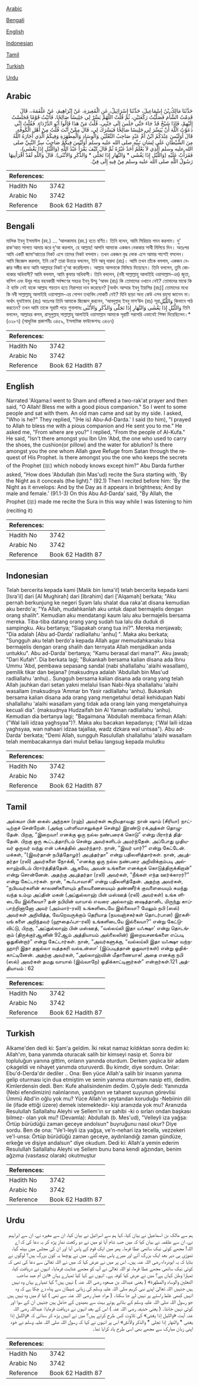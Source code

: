 [Arabic](#arabic)

[Bengali](#bengali)

[English](#english)

[Indonesian](#indonesian)

[Tamil](#tamil)

[Turkish](#turkish)

[Urdu](#urdu)

## Arabic


<div dir="rtl" lang="ar" style={{fontSize:'larger',backgroundColor:'#f8f9fa',padding:20}}>
حَدَّثَنَا مَالِكُ بْنُ إِسْمَاعِيلَ، حَدَّثَنَا إِسْرَائِيلُ، عَنِ الْمُغِيرَةِ، عَنْ إِبْرَاهِيمَ، عَنْ عَلْقَمَةَ،، قَالَ قَدِمْتُ الشَّأْمَ فَصَلَّيْتُ رَكْعَتَيْنِ، ثُمَّ قُلْتُ اللَّهُمَّ يَسِّرْ لِي جَلِيسًا صَالِحًا، فَأَتَيْتُ قَوْمًا فَجَلَسْتُ إِلَيْهِمْ، فَإِذَا شَيْخٌ قَدْ جَاءَ حَتَّى جَلَسَ إِلَى جَنْبِي، قُلْتُ مَنْ هَذَا قَالُوا أَبُو الدَّرْدَاءِ‏.‏ فَقُلْتُ إِنِّي دَعَوْتُ اللَّهَ أَنْ يُيَسِّرَ لِي جَلِيسًا صَالِحًا فَيَسَّرَكَ لِي، قَالَ مِمَّنْ أَنْتَ قُلْتُ مِنْ أَهْلِ الْكُوفَةِ‏.‏ قَالَ أَوَلَيْسَ عِنْدَكُمُ ابْنُ أُمِّ عَبْدٍ صَاحِبُ النَّعْلَيْنِ وَالْوِسَادِ وَالْمِطْهَرَةِ وَفِيكُمُ الَّذِي أَجَارَهُ اللَّهُ مِنَ الشَّيْطَانِ عَلَى لِسَانِ نَبِيِّهِ صلى الله عليه وسلم أَوَلَيْسَ فِيكُمْ صَاحِبُ سِرِّ النَّبِيِّ صلى الله عليه وسلم الَّذِي لاَ يَعْلَمُ أَحَدٌ غَيْرُهُ ثُمَّ قَالَ كَيْفَ يَقْرَأُ عَبْدُ اللَّهِ ‏(‏وَاللَّيْلِ إِذَا يَغْشَى‏)‏، فَقَرَأْتُ عَلَيْهِ ‏(‏وَاللَّيْلِ إِذَا يَغْشَى * وَالنَّهَارِ إِذَا تَجَلَّى * وَالذَّكَرِ وَالأُنْثَى‏)‏‏.‏ قَالَ وَاللَّهِ لَقَدْ أَقْرَأَنِيهَا رَسُولُ اللَّهِ صلى الله عليه وسلم مِنْ فِيهِ إِلَى فِيَّ‏.‏
</div>
<div style={{backgroundColor:'#f8f9fa',padding:20, marginBottom: 10}}><table> <thead> <tr> <th>References:</th> <th></th> </tr> </thead> <tbody><tr><td>Hadith No</td><td>3742</td></tr><tr><td>Arabic No</td><td>3742</td></tr><tr><td>Reference</td><td>Book 62 Hadith 87</td></tr></tbody></table></div>

## Bengali


<div dir="ltr" lang="bn" style={{fontSize:'larger',backgroundColor:'#f8f9fa',padding:20}}>
মালিক ইবনু ইসমাঈল (রহ.) ... ‘আলকামাহ (রহ.) হতে বর্ণিত। তিনি বলেন, আমি সিরিয়ায় গমন করলাম। দু’ রাক‘আত সালাত আদায় করে দু‘আ করলাম, হে আল্লাহ! আপনি আমাকে একজন নেককার সাথী মিলিয়ে দিন। অতঃপর আমি একটি জামা‘আতের নিকট এসে তাদের নিকট বসলাম। তখন একজন বৃদ্ধ লোক এসে আমার পাশেই বসলেন। আমি জিজ্ঞেস করলাম, ইনি কে? তারা উত্তরে বললেন, ইনি আবূ দারদা (রাঃ)। আমি তখন তাঁকে বললাম, একজন নেক্কার সঙ্গীর জন্য আমি আল্লাহর নিকট দু’আ করেছিলাম। আল্লাহ আপনাকে মিলিয়ে দিয়েছেন। তিনি বললেন, তুমি কোথাকার অধিবাসী? আমি বললাম, আমি কুফার অধিবাসী। তিনি বললেন, (নবী সাল্লাল্লাহু আলাইহি ওয়াসাল্লাম-এর) জুতা, বালিশ এবং উযূর পাত্র বহনকারী সর্বক্ষণের সহচর ইবনু উম্মু ‘আবদ (রাঃ) কি তোমাদের ওখানে নেই? তোমাদের মাঝে কি ঐ ব্যক্তি নেই যাকে আল্লাহ শয়তান হতে নিরাপত্তা দান করেছেন? [অর্থাৎ আম্মার ইবনু ইয়াসির (রাঃ)] তোমাদের মধ্যে কি নবী সাল্লাল্লাহু আলাইহি ওয়াসাল্লাম-এর গোপন তথ্যবিদ লোকটি নেই? যিনি ছাড়া অন্য কেউ এসব রহস্য জানেন না। অর্থাৎ হুযাইফাহ (রাঃ) অতঃপর তিনি আমাকে জিজ্ঞেস করলেন, ‘আবদুল্লাহ ইবনু মাস‘ঊদ (রাঃ) সূরাوَاللَّيْلِ কিভাবে পাঠ করতেন? তখন আমি তাকে সূরাটি পড়ে শুনালামঃ وَاللَّيْلِ إِذَا يَغْشٰى وَالنَّهَارِ إِذَا تَجَلّٰى وَالذَّكَرِ وَالأُنْثٰى তিনি বললেন, আল্লাহর কসম, রাসূলুল্লাহ্ সাল্লাল্লাহু আলাইহি ওয়াসাল্লাম আমাকে সূরাটি সরাসরি এভাবেই শিক্ষা দিয়েছিলেন।* (৩২৮৭) (আধুনিক প্রকাশনীঃ ৩৪৫৯, ইসলামিক ফাউন্ডেশনঃ ৩৪৬৭)
</div>
<div style={{backgroundColor:'#f8f9fa',padding:20, marginBottom: 10}}><table> <thead> <tr> <th>References:</th> <th></th> </tr> </thead> <tbody><tr><td>Hadith No</td><td>3742</td></tr><tr><td>Arabic No</td><td>3742</td></tr><tr><td>Reference</td><td>Book 62 Hadith 87</td></tr></tbody></table></div>

## English


<div dir="ltr" lang="en" style={{fontSize:'larger',backgroundColor:'#f8f9fa',padding:20}}>
Narrated 'Alqama:I went to Sham and offered a two-rak'at prayer and then said, "O Allah! Bless me with a good pious companion." So I went to some people and sat with them. An old man came and sat by my side. I asked, "Who is he?" They replied, "(He is) Abu-Ad-Darda.' I said (to him), "I prayed to Allah to bless me with a pious companion and He sent you to me." He asked me, "From where are you?" I replied, "From the people of Al-Kufa." He said, "Isn't there amongst you Ibn Um 'Abd, the one who used to carry the shoes, the cushion(or pillow) and the water for ablution? Is there amongst you the one whom Allah gave Refuge from Satan through the request of His Prophet. Is there amongst you the one who keeps the secrets of the Prophet (ﷺ) which nobody knows except him?" Abu Darda further asked, "How does 'Abdullah (bin Mas'ud) recite the Sura starting with, 'By the Night as it conceals (the light)." (92.1) Then I recited before him: 'By the Night as it envelops: And by the Day as it appears in brightness; And by male and female.' (91.1-3) On this Abu Ad-Darda' said, "By Allah, the Prophet (ﷺ) made me recite the Sura in this way while I was listening to him (reciting it)
</div>
<div style={{backgroundColor:'#f8f9fa',padding:20, marginBottom: 10}}><table> <thead> <tr> <th>References:</th> <th></th> </tr> </thead> <tbody><tr><td>Hadith No</td><td>3742</td></tr><tr><td>Arabic No</td><td>3742</td></tr><tr><td>Reference</td><td>Book 62 Hadith 87</td></tr></tbody></table></div>

## Indonesian


<div dir="ltr" lang="id" style={{fontSize:'larger',backgroundColor:'#f8f9fa',padding:20}}>
Telah bercerita kepada kami [Malik bin Isma'il] telah bercerita kepada kami [Isra'il] dari [Al Mughirah] dari [Ibrahim] dari ['Alqamah] berkata; "Aku pernah berkunjung ke negeri Syam lalu shalat dua raka'at disana kemudian aku berdo'a; "Ya Allah, mudahkanlah aku untuk dapat bermajelis dengan orang shalih". Kemudian aku mendatangi kaum lalu aku bermajelis bersama mereka. Tiba-tiba datang orang yang sudah tua lalu dia duduk di sampingku. Aku bertanya; "Siapakah orang tua ini?". Mereka menjawab; "Dia adalah [Abu ad-Darda' radliallahu 'anhu] ". Maka aku berkata; "Sungguh aku telah berdo'a kepada Allah agar memudahkanaku bisa bermajelis dengan orang shalih dan ternyata Allah menjadikan anda untukku". Abu ad-Darda' bertanya; "Kamu berasal dari mana?". Aku jawab; "Dari Kufah". Dia berkata lagi; "Bukankah bersama kalian disana ada Ibnu Ummu 'Abd, pembawa sepasang sandal (nabi shallallahu 'alaihi wasallam), pemilik tikar dan bejana? (maksudnya adalah 'Abdullah bin Mas'ud radliallahu 'anhu).. Sungguh bersama kalian disana ada orang yang telah Allah jauhkan dari setan yakni melalui lisan Nabi-Nya shallallahu 'alaihi wasallam (maksudnya 'Ammar bn Yasir radliallahu 'anhu). Bukankah bersama kalian disana ada orang yang mengetahui detail kehidupan Nabi shallallahu 'alaihi wasallam yang tidak ada orang lain yang mengetahuinya kecuali dia". (maksudnya Hudzaifah bin Al Yaman radliallahu 'anhu). Kemudian dia bertanya lagi; "Bagaimana 'Abdullah membaca firman Allah: ("Wal laili idzaa yaghsyaa")?. Maka aku bacakan kepadanya; ('Wal laili idzaa yaghsyaa, wan nahaari idzaa tajallaa, wadz dzkara wal untsaa"). Abu ad-Darda' berkata; "Demi Allah, sungguh Rasulullah shallallahu 'alaihi wasallam telah membacakannya dari mulut beliau langsug kepada mulutku
</div>
<div style={{backgroundColor:'#f8f9fa',padding:20, marginBottom: 10}}><table> <thead> <tr> <th>References:</th> <th></th> </tr> </thead> <tbody><tr><td>Hadith No</td><td>3742</td></tr><tr><td>Arabic No</td><td>3742</td></tr><tr><td>Reference</td><td>Book 62 Hadith 87</td></tr></tbody></table></div>

## Tamil


<div dir="ltr" lang="ta" style={{fontSize:'larger',backgroundColor:'#f8f9fa',padding:20}}>
அல்கமா பின் கைஸ் அந்நகஈ (ரஹ்) அவர்கள் கூறியதாவது: நான் ஷாம் (சிரியா) நாட்டிற்குச் சென்றேன். (அங்கு பள்ளிவாசலுக்குச் சென்று) இரண்டு ரக்அத்கள் தொழுதேன். பிறகு, “இறைவா! எனக்கு ஒரு நல்ல நண்பரைக் கொடு” என்று பிரார்த் தித்தேன். பிறகு ஒரு கூட்டத்தாரிடம் சென்று அவர்களிடம் அமர்ந்தேன். அப்போது முதியவர் ஒருவர் வந்து என் பக்கத்தில் அமர்ந்தார். நான், “இவர் யார்?” என்று கேட்டேன். மக்கள், “(இவர்தான் நபித்தோழர்) அபுத்தர்தா” என்று பதிலளித்தார்கள். நான், அபுத்தர்தா (ரலி) அவர்களை நோக்கி, “எனக்கு ஒரு நல்ல நண்பரை அறிவிக்கும்படி அல்லாஹ்விடம் பிரார்த்தித்தேன். ஆகவே, அவன் உங்களை எனக்குக் கொடுத்திருக்கிறான்” என்று சொன்னேன். அதற்கு அபுத்தர்தா (ரலி) அவர்கள், “நீங்கள் எந்த ஊர்க்காரர்?” என்று கேட்டார்கள். நான், “கூஃபாவாசி” என்று பதிலளித்தேன். அதற்கு அவர்கள், “நபியவர்களின் காலணிகளையும் தலையணையையும் தண்ணீர்க் குவளையையும் சுமந்து வந்த உம்மு அப்தின் மகன் (அப்துல்லாஹ் பின் மஸ்ஊத் (ரலி) அவர்கள்) உங்க ளிடையே இல்லையா? தன் நபியின் வாயால் எவரை அல்லாஹ் ஷைத்தானிட மிருந்து காப்பாற்றினானோ அவர் (அம்மார்-ரலி) உங்களிடையே இல்லையா? மேலும் நபி (ஸல்) அவர்கள் அறிவித்த, வேறெவருக்கும் தெரியாத (நயவஞ்சகர்கள் தொடர்பான) இரகசியங் களை அறிந்தவர் (ஹுதைஃபா-ரலி) உங்களிடையே இல்லையா?” என்று கேட்டுவிட்டு, பிறகு, “அப்துல்லாஹ் பின் மஸ்ஊத், “வல்லய்லி இதா யஃக்ஷா' என்று தொடங்கும் (திருக்குர்ஆனின் 92ஆம் அத்தியாயம் அல்லைலின்) இறைவசனங்களை எப்படி ஓதுகின்றார்” என்று கேட்டார்கள். நான், “அவர்களுக்கு, “வல்லய்லி இதா யஃக்ஷா வந்நஹாரி இதா தஜல்லா வத்தகரி வல்உன்ஸா' (இப்படித்தான் ஓதுவார்கள்) என்று ஓதிக்காட்டினேன். அதற்கு அவர்கள், “அல்லாஹ்வின் மீதாணையாக! அதை எனக்கு நபி (ஸல்) அவர்கள் தமது வாயால் (இவ்வாறே) ஓதிக்காட்டினார்கள்” என்றார்கள்.121 அத்தியாயம் : 62
</div>
<div style={{backgroundColor:'#f8f9fa',padding:20, marginBottom: 10}}><table> <thead> <tr> <th>References:</th> <th></th> </tr> </thead> <tbody><tr><td>Hadith No</td><td>3742</td></tr><tr><td>Arabic No</td><td>3742</td></tr><tr><td>Reference</td><td>Book 62 Hadith 87</td></tr></tbody></table></div>

## Turkish


<div dir="ltr" lang="tr" style={{fontSize:'larger',backgroundColor:'#f8f9fa',padding:20}}>
Alkame'den dedi ki: Şam'a geldim. İki rekat namaz kıldıktan sonra dedim ki: Allah'ım, bana yanımda oturacak salih bir kimseyi nasip et. Sonra bir topluluğun yanına gittim, onların yanında oturdum. Derken yaşlıca bir adam çıkageldi ve nihayet yanımda oturuverdi. Bu kimdir, diye sordum. Onlar: Ebu'd-Derda'dır dediler .. Ona: Ben yüce Allah'a salih bir insanın yanıma gelip oturması için dua etmiştim ve senin yanıma oturmanı nasip etti, dedim. Kimlerdensin dedi. Ben: Kufe ahalisindenim dedim. O,şöyle dedi: Yanınızda (Nebi efendimizin) nalınlarının, yastığının ve taharet suyunun görevlisi Ümmü Abd'in oğlu yok mu? Yüce Allah'ın şeytandan koruduğu -Nebiinin dili ile (ifade ettiği üzere) demek istemektedir- kişi aranızda yok mu? Aranızda Resulullah Sallallahu Aleyhi ve Sellem'in sır sahibi -ki o sırları ondan başkası bilmez- olan yok mu? (Devamla): Abdullah (b. Mes'ud), "Velleyli iza yağşa: Örtüp bürüdüğü zaman geceye andolsun" buyruğunu nasıl okur? Diye sordu. Ben de ona: "Ve'l-leyli iza yağşa, ve'n-nehari iza tecella, vezzekeri ve'l-unsa: Örtüp bürüdüğü zaman geceye, aydınlandığı zaman gündüze, erkeğe ve dişiye andalsun" diye okudum. Dedi ki: Allah'a yemin ederim Resulullah Sallallahu Aleyhi ve Sellem bunu bana kendi ağzından, benim ağzıma (vasıtasız olarak) okutmuştur
</div>
<div style={{backgroundColor:'#f8f9fa',padding:20, marginBottom: 10}}><table> <thead> <tr> <th>References:</th> <th></th> </tr> </thead> <tbody><tr><td>Hadith No</td><td>3742</td></tr><tr><td>Arabic No</td><td>3742</td></tr><tr><td>Reference</td><td>Book 62 Hadith 87</td></tr></tbody></table></div>

## Urdu


<div dir="rtl" lang="ur" style={{fontSize:'larger',backgroundColor:'#f8f9fa',padding:20}}>
ہم سے مالک بن اسماعیل نے بیان کیا، کہا ہم سے اسرائیل نے بیان کیا، ان سے مغیرہ نے، ان سے ابراہیم نے، ان سے علقمہ نے بیان کیا کہ میں جب شام آیا تو میں نے دو رکعت نماز پڑھ کر یہ دعا کی کہ اے اللہ! مجھے کوئی نیک ساتھی عطا فرما۔ پھر میں ایک قوم کے پاس آیا اور ان کی مجلس میں بیٹھ گیا، تھوڑی ہی دیر بعد ایک بزرگ آئے اور میرے پاس بیٹھ گئے۔ میں نے پوچھا یہ کون بزرگ ہیں؟ لوگوں نے بتایا کہ یہ ابودرداء رضی اللہ عنہ ہیں۔ اس پر میں نے عرض کیا کہ میں نے اللہ تعالیٰ سے دعا کی تھی کہ کوئی نیک ساتھی مجھے عطا فرما، تو اللہ تعالیٰ نے آپ کو مجھے عنایت فرمایا۔ انہوں نے دریافت کیا، تمہارا وطن کہاں ہے؟ میں نے عرض کیا کوفہ ہے۔ انہوں نے کہا کیا تمہارے یہاں «ابن أم عبد صاحب النعلين والوساد والمطهرة» ( یعنی عبداللہ بن مسعود رضی اللہ عنہ ) نہیں ہیں؟ کیا تمہارے یہاں وہ نہیں ہیں جنہیں اللہ تعالیٰ اپنے نبی کریم صلی اللہ علیہ وسلم کی زبانی شیطان سے پناہ دے چکا ہے کہ وہ انہیں کبھی غلط راستے پر نہیں لے جا سکتا۔ ( مراد عمار رضی اللہ عنہ سے تھی ) کیا تم میں وہ نہیں ہیں جو رسول اللہ صلی اللہ علیہ وسلم کے بتائے ہوئے بہت سے بھیدوں کے حامل ہیں جنہیں ان کے سوا اور کوئی نہیں جانتا۔ ( یعنی حذیفہ رضی اللہ عنہ ) اس کے بعد انہوں نے دریافت فرمایا: عبداللہ رضی اللہ عنہ آیت «والليل إذا يغشى‏» کی تلاوت کس طرح کرتے ہیں؟ میں نے انہیں پڑھ کر سنائی کہ «والليل إذا يغشى * والنهار إذا تجلى * والذكر والأنثى‏» اس پر انہوں نے کہا کہ رسول اللہ صلی اللہ علیہ وسلم نے خود اپنی زبان مبارک سے مجھے بھی اسی طرح یاد کرایا تھا۔
</div>
<div style={{backgroundColor:'#f8f9fa',padding:20, marginBottom: 10}}><table> <thead> <tr> <th>References:</th> <th></th> </tr> </thead> <tbody><tr><td>Hadith No</td><td>3742</td></tr><tr><td>Arabic No</td><td>3742</td></tr><tr><td>Reference</td><td>Book 62 Hadith 87</td></tr></tbody></table></div>